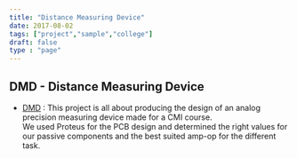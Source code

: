```yaml
---
title: "Distance Measuring Device"
date: 2017-08-02
tags: ["project","sample","college"]
draft: false
type : "page"
---
```


DMD - Distance Measuring Device
----------------------------
- [DMD](../dmd) : This project is all about producing the design of an analog precision measuring device made for a CMI course.  
We used Proteus for the PCB design and determined the right values for our passive components and the best suited amp-op for the different task.